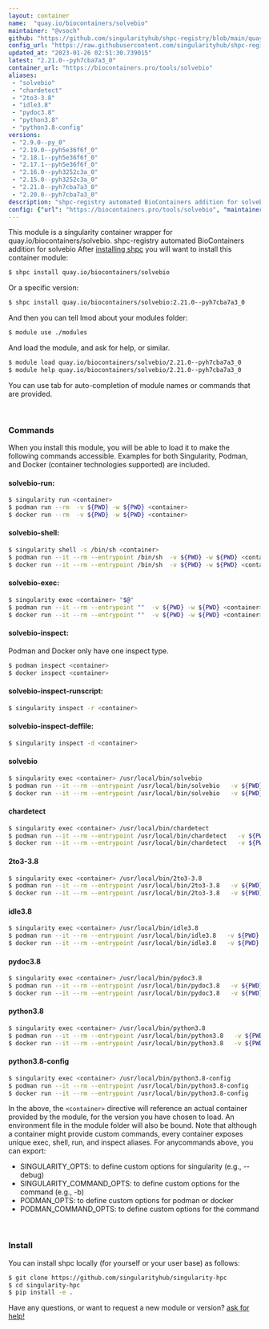 ```yaml
---
layout: container
name:  "quay.io/biocontainers/solvebio"
maintainer: "@vsoch"
github: "https://github.com/singularityhub/shpc-registry/blob/main/quay.io/biocontainers/solvebio/container.yaml"
config_url: "https://raw.githubusercontent.com/singularityhub/shpc-registry/main/quay.io/biocontainers/solvebio/container.yaml"
updated_at: "2023-01-26 02:51:30.739015"
latest: "2.21.0--pyh7cba7a3_0"
container_url: "https://biocontainers.pro/tools/solvebio"
aliases:
 - "solvebio"
 - "chardetect"
 - "2to3-3.8"
 - "idle3.8"
 - "pydoc3.8"
 - "python3.8"
 - "python3.8-config"
versions:
 - "2.9.0--py_0"
 - "2.19.0--pyh5e36f6f_0"
 - "2.18.1--pyh5e36f6f_0"
 - "2.17.1--pyh5e36f6f_0"
 - "2.16.0--pyh3252c3a_0"
 - "2.15.0--pyh3252c3a_0"
 - "2.21.0--pyh7cba7a3_0"
 - "2.20.0--pyh7cba7a3_0"
description: "shpc-registry automated BioContainers addition for solvebio"
config: {"url": "https://biocontainers.pro/tools/solvebio", "maintainer": "@vsoch", "description": "shpc-registry automated BioContainers addition for solvebio", "latest": {"2.21.0--pyh7cba7a3_0": "sha256:4880a1c5246aa621ac6274b599783ba0f40cc1c64d8eea6d17a92effd3a44c8d"}, "tags": {"2.9.0--py_0": "sha256:259ebad4ec983aeb94bb0f009e12bbfb61aa30370238862a362db1e1214edad4", "2.19.0--pyh5e36f6f_0": "sha256:284eae07e559bd2b55702fea73240658fc433a3adaf8526877c301bc589e2614", "2.18.1--pyh5e36f6f_0": "sha256:7f6755cbdbe23a6da9614fb9bcd0a90d2d35637f4a4125f0bc1a692b2e2e5cce", "2.17.1--pyh5e36f6f_0": "sha256:f5573df4f5deeb476496d73e1873c506c8ed8b16ed7348c3d7f03ce33c039c1b", "2.16.0--pyh3252c3a_0": "sha256:2be079d5ccb8824073283800d719f77c73b9fe78229e03961d7b567b3cc41bb1", "2.15.0--pyh3252c3a_0": "sha256:cf2e8fa075f2f1cd88376bfdf8cb2971cd38b53fee34f2f3664f0d363c32269b", "2.21.0--pyh7cba7a3_0": "sha256:4880a1c5246aa621ac6274b599783ba0f40cc1c64d8eea6d17a92effd3a44c8d", "2.20.0--pyh7cba7a3_0": "sha256:aeb2e306845b7bb7fc2b233d50405952ac686cb042a514cc831a624c70a71ca0"}, "docker": "quay.io/biocontainers/solvebio", "aliases": {"solvebio": "/usr/local/bin/solvebio", "chardetect": "/usr/local/bin/chardetect", "2to3-3.8": "/usr/local/bin/2to3-3.8", "idle3.8": "/usr/local/bin/idle3.8", "pydoc3.8": "/usr/local/bin/pydoc3.8", "python3.8": "/usr/local/bin/python3.8", "python3.8-config": "/usr/local/bin/python3.8-config"}}
---
```


This module is a singularity container wrapper for quay.io/biocontainers/solvebio.
shpc-registry automated BioContainers addition for solvebio
After [installing shpc](#install) you will want to install this container module:


```bash
$ shpc install quay.io/biocontainers/solvebio
```

Or a specific version:

```bash
$ shpc install quay.io/biocontainers/solvebio:2.21.0--pyh7cba7a3_0
```

And then you can tell lmod about your modules folder:

```bash
$ module use ./modules
```

And load the module, and ask for help, or similar.

```bash
$ module load quay.io/biocontainers/solvebio/2.21.0--pyh7cba7a3_0
$ module help quay.io/biocontainers/solvebio/2.21.0--pyh7cba7a3_0
```

You can use tab for auto-completion of module names or commands that are provided.

<br>

### Commands

When you install this module, you will be able to load it to make the following commands accessible.
Examples for both Singularity, Podman, and Docker (container technologies supported) are included.

#### solvebio-run:

```bash
$ singularity run <container>
$ podman run --rm  -v ${PWD} -w ${PWD} <container>
$ docker run --rm  -v ${PWD} -w ${PWD} <container>
```

#### solvebio-shell:

```bash
$ singularity shell -s /bin/sh <container>
$ podman run --it --rm --entrypoint /bin/sh  -v ${PWD} -w ${PWD} <container>
$ docker run --it --rm --entrypoint /bin/sh  -v ${PWD} -w ${PWD} <container>
```

#### solvebio-exec:

```bash
$ singularity exec <container> "$@"
$ podman run --it --rm --entrypoint ""  -v ${PWD} -w ${PWD} <container> "$@"
$ docker run --it --rm --entrypoint ""  -v ${PWD} -w ${PWD} <container> "$@"
```

#### solvebio-inspect:

Podman and Docker only have one inspect type.

```bash
$ podman inspect <container>
$ docker inspect <container>
```

#### solvebio-inspect-runscript:

```bash
$ singularity inspect -r <container>
```

#### solvebio-inspect-deffile:

```bash
$ singularity inspect -d <container>
```


#### solvebio

```bash
$ singularity exec <container> /usr/local/bin/solvebio
$ podman run --it --rm --entrypoint /usr/local/bin/solvebio   -v ${PWD} -w ${PWD} <container> -c " $@"
$ docker run --it --rm --entrypoint /usr/local/bin/solvebio   -v ${PWD} -w ${PWD} <container> -c " $@"
```


#### chardetect

```bash
$ singularity exec <container> /usr/local/bin/chardetect
$ podman run --it --rm --entrypoint /usr/local/bin/chardetect   -v ${PWD} -w ${PWD} <container> -c " $@"
$ docker run --it --rm --entrypoint /usr/local/bin/chardetect   -v ${PWD} -w ${PWD} <container> -c " $@"
```


#### 2to3-3.8

```bash
$ singularity exec <container> /usr/local/bin/2to3-3.8
$ podman run --it --rm --entrypoint /usr/local/bin/2to3-3.8   -v ${PWD} -w ${PWD} <container> -c " $@"
$ docker run --it --rm --entrypoint /usr/local/bin/2to3-3.8   -v ${PWD} -w ${PWD} <container> -c " $@"
```


#### idle3.8

```bash
$ singularity exec <container> /usr/local/bin/idle3.8
$ podman run --it --rm --entrypoint /usr/local/bin/idle3.8   -v ${PWD} -w ${PWD} <container> -c " $@"
$ docker run --it --rm --entrypoint /usr/local/bin/idle3.8   -v ${PWD} -w ${PWD} <container> -c " $@"
```


#### pydoc3.8

```bash
$ singularity exec <container> /usr/local/bin/pydoc3.8
$ podman run --it --rm --entrypoint /usr/local/bin/pydoc3.8   -v ${PWD} -w ${PWD} <container> -c " $@"
$ docker run --it --rm --entrypoint /usr/local/bin/pydoc3.8   -v ${PWD} -w ${PWD} <container> -c " $@"
```


#### python3.8

```bash
$ singularity exec <container> /usr/local/bin/python3.8
$ podman run --it --rm --entrypoint /usr/local/bin/python3.8   -v ${PWD} -w ${PWD} <container> -c " $@"
$ docker run --it --rm --entrypoint /usr/local/bin/python3.8   -v ${PWD} -w ${PWD} <container> -c " $@"
```


#### python3.8-config

```bash
$ singularity exec <container> /usr/local/bin/python3.8-config
$ podman run --it --rm --entrypoint /usr/local/bin/python3.8-config   -v ${PWD} -w ${PWD} <container> -c " $@"
$ docker run --it --rm --entrypoint /usr/local/bin/python3.8-config   -v ${PWD} -w ${PWD} <container> -c " $@"
```



In the above, the `<container>` directive will reference an actual container provided
by the module, for the version you have chosen to load. An environment file in the
module folder will also be bound. Note that although a container
might provide custom commands, every container exposes unique exec, shell, run, and
inspect aliases. For anycommands above, you can export:

 - SINGULARITY_OPTS: to define custom options for singularity (e.g., --debug)
 - SINGULARITY_COMMAND_OPTS: to define custom options for the command (e.g., -b)
 - PODMAN_OPTS: to define custom options for podman or docker
 - PODMAN_COMMAND_OPTS: to define custom options for the command

<br>

### Install

You can install shpc locally (for yourself or your user base) as follows:

```bash
$ git clone https://github.com/singularityhub/singularity-hpc
$ cd singularity-hpc
$ pip install -e .
```

Have any questions, or want to request a new module or version? [ask for help!](https://github.com/singularityhub/singularity-hpc/issues)